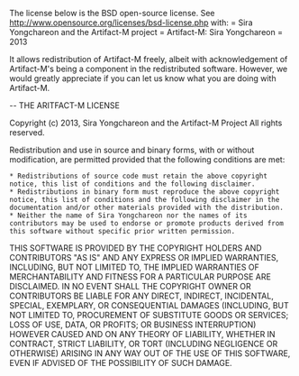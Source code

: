 The license below is the BSD open-source license. See 
	http://www.opensource.org/licenses/bsd-license.php
with:
	<OWNER> = Sira Yongchareon and the Artifact-M project
	<ORGANIZATION> = Artifact-M: Sira Yongchareon
	<YEAR> = 2013 

It allows redistribution of Artifact-M freely, albeit with acknowledgement of Artifact-M's being a component in the redistributed software. However, we would greatly appreciate if you can let us know what you are doing with Artifact-M.

--
THE ARITFACT-M LICENSE

Copyright (c) 2013,  Sira Yongchareon and the Artifact-M Project 
All rights reserved.

Redistribution and use in source and binary forms, with or without modification, are permitted provided that the following conditions are met:

    * Redistributions of source code must retain the above copyright notice, this list of conditions and the following disclaimer.
    * Redistributions in binary form must reproduce the above copyright notice, this list of conditions and the following disclaimer in the documentation and/or other materials provided with the distribution.
    * Neither the name of Sira Yongchareon nor the names of its contributors may be used to endorse or promote products derived from this software without specific prior written permission.

THIS SOFTWARE IS PROVIDED BY THE COPYRIGHT HOLDERS AND CONTRIBUTORS "AS IS" AND ANY EXPRESS OR IMPLIED WARRANTIES, INCLUDING, BUT NOT LIMITED TO, THE IMPLIED WARRANTIES OF MERCHANTABILITY AND FITNESS FOR A PARTICULAR PURPOSE ARE DISCLAIMED. IN NO EVENT SHALL THE COPYRIGHT OWNER OR CONTRIBUTORS BE LIABLE FOR ANY DIRECT, INDIRECT, INCIDENTAL, SPECIAL, EXEMPLARY, OR CONSEQUENTIAL DAMAGES (INCLUDING, BUT NOT LIMITED TO, PROCUREMENT OF SUBSTITUTE GOODS OR SERVICES; LOSS OF USE, DATA, OR PROFITS; OR BUSINESS INTERRUPTION) HOWEVER CAUSED AND ON ANY THEORY OF LIABILITY, WHETHER IN CONTRACT, STRICT LIABILITY, OR TORT (INCLUDING NEGLIGENCE OR OTHERWISE) ARISING IN ANY WAY OUT OF THE USE OF THIS SOFTWARE, EVEN IF ADVISED OF THE POSSIBILITY OF SUCH DAMAGE.
